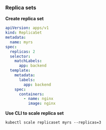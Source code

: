 ### Replica sets

**Create replica set**
```yaml
apiVersion: apps/v1
kind: ReplicaSet
metadata:
  name: myrs
spec:
  replicas: 2
  selector:
    matchLabels:
      app: backend
  template:
    metadata:
      labels:
        app: backend
    spec:
      containers:
        - name: nginx
          image: nginx
```

**Use CLI to scale replica set**
```shell script
kubectl scale replicaset myrs --replicas=3
```
